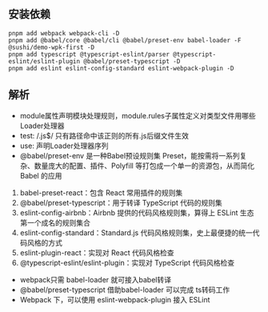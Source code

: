 ## 安装依赖
```shell
pnpm add webpack webpack-cli -D
pnpm add @babel/core @babel/cli @babel/preset-env babel-loader -F @sushi/demo-wpk-first -D
pnpm add typescript @typescript-eslint/parser @typescript-eslint/eslint-plugin @babel/preset-typescript -D
pnpm add eslint eslint-config-standard eslint-webpack-plugin -D
```
## 解析
* module属性声明模块处理规则，module.rules子属性定义对类型文件用哪些Loader处理器
* test: /\.js$/ 只有路径命中该正则的所有.js后缀文件生效
* use: 声明Loader处理器序列
* @babel/preset-env 是一种Babel预设规则集 Preset，能按需将一系列复杂、数量庞大的配置、插件、Polyfill 等打包成一个单一的资源包，从而简化 Babel 的应用
1. babel-preset-react：包含 React 常用插件的规则集
2. @babel/preset-typescript：用于转译 TypeScript 代码的规则集
3. eslint-config-airbnb：Airbnb 提供的代码风格规则集，算得上 ESLint 生态第一个成名的规则集合
4. eslint-config-standard：Standard.js 代码风格规则集，史上最便捷的统一代码风格的方式
5. eslint-plugin-react：实现对 React 代码风格检查
6. @typescript-eslint/eslint-plugin：实现对 TypeScript 代码风格检查

* webpack只需 babel-loader 就可接入babel转译
* @babel/preset-typescript 借助babel-loader 可以完成 ts转码工作
* Webpack 下，可以使用 eslint-webpack-plugin 接入 ESLint

